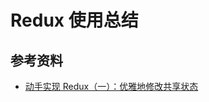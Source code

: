 # Redux 使用总结

## 参考资料

- [动手实现 Redux（一）：优雅地修改共享状态](http://huziketang.mangojuice.top/books/react/lesson30)
